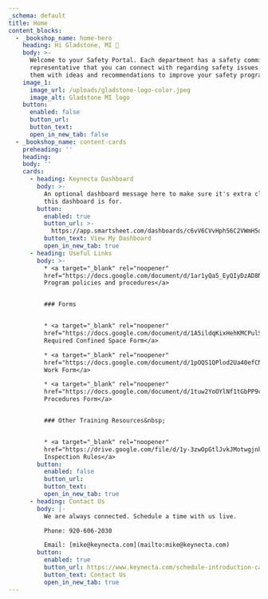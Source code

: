 ```yaml
---
_schema: default
title: Home
content_blocks:
  - _bookshop_name: home-hero
    heading: Hi Gladstone, MI 👋
    body: >-
      Welcome to your Safety Portal. Each department has a safety committee
      representative that you can connect with regarding safety issues. Provide
      them with ideas and recommendations to improve your safety program.
    image_1:
      image_url: /uploads/gladstone-logo-color.jpeg
      image_alt: Gladstone MI logo
    button:
      enabled: false
      button_url:
      button_text:
      open_in_new_tab: false
  - _bookshop_name: content-cards
    preheading: ''
    heading:
    body: ''
    cards:
      - heading: Keynecta Dashboard
        body: >-
          An optional dashboard message here to make sure it's extra clear what
          this dashboard is for.
        button:
          enabled: true
          button_url: >-
            https://app.smartsheet.com/dashboards/c6vV6CVvHph56C2VWmH5qpf3qh9CVmV2Rgm8jfR1
          button_text: View My Dashboard
          open_in_new_tab: true
      - heading: Useful Links
        body: >-
          * <a target="_blank" rel="noopener"
          href="https://docs.google.com/document/d/1ar1yQa5_EyQIyDzAD8NHs2D1asrF_kxB/edit?usp=sharing&amp;ouid=109939111881379402968&amp;rtpof=true&amp;sd=true">Safety
          Program policies and procedures</a>


          ### Forms


          * <a target="_blank" rel="noopener"
          href="https://docs.google.com/document/d/1A5ildqKixHehKMCPulSyq0FnWua10Sh3jq_uZEfj3l4/edit?usp=sharing">Permit
          Required Confined Space Form</a>

          * <a target="_blank" rel="noopener"
          href="https://docs.google.com/document/d/1pOQS1QPlod2Ua40efCNJcJjch3Eg195_s_vE3O5yYcs/edit?usp=sharing">Hot
          Work Form</a>

          * <a target="_blank" rel="noopener"
          href="https://docs.google.com/document/d/1tuw2YoOYlNf1tGbPP9cha-IzarO9GKYjzfaWnoy7e7o/edit?usp=sharing">Lockout
          Procedures Form</a>


          ### Other Training Resources&nbsp;


          * <a target="_blank" rel="noopener"
          href="https://drive.google.com/file/d/1y-3zwOpGtlJvkJMotwgjnkSsC6HstMFm/view?usp=sharing">DOT
          Inspection Rules</a>
        button:
          enabled: false
          button_url:
          button_text:
          open_in_new_tab: true
      - heading: Contact Us
        body: |-
          We are always connected. Schedule a time with us live.

          Phone: 920-606-2030

          Email: [mike@keynecta.com](mailto:mike@keynecta.com)
        button:
          enabled: true
          button_url: https://www.keynecta.com/schedule-introduction-call/
          button_text: Contact Us
          open_in_new_tab: true
---
```

